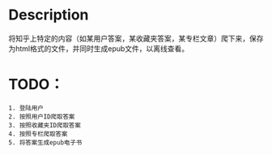 # Description
将知乎上特定的内容（如某用户答案，某收藏夹答案，某专栏文章）爬下来，保存为html格式的文件，并同时生成epub文件，以离线查看。

# TODO：
    1. 登陆用户
    2. 按照用户ID爬取答案
    3. 按照收藏夹ID爬取答案
    4. 按照专栏爬取答案
    5. 将答案生成epub电子书